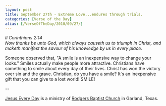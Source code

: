 ```yaml
---
layout: post
title: September 27th - Extreme Love...endures through trials.
categories: [Verse of the Day]
alias: [/VerseOfTheDay/2010/09/27/]
---
```


_II Corinthians 2:14  
Now thanks be unto God, which always causeth us to triumph in
Christ, and maketh manifest the savour of his knowledge by us in
every place._

Someone observed that, "A smile is an inexpensive way to change
your looks." Smiles actually make people more attractive. Christians
have something to smile about every day of their lives. Christ has
won the victory over sin and the grave. Christian, do you have a
smile? It's an inexpensive gift that you can give to a lost world!
SMILE!

 --

<a href=http://jesuseveryday.net>Jesus Every Day</a> is a ministry of <a href=http://rodgersbaptist.net>Rodgers Baptist Church</a> in Garland, Texas.
